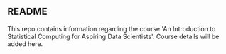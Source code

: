 ## README

This repo contains information regarding the course 'An Introduction to Statistical Computing for Aspiring Data Scientists'. Course details will be added here.
